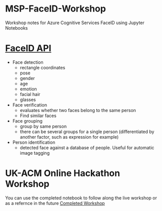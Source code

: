 # MSP-FaceID-Workshop
Workshop notes for Azure Cognitive Services FaceID using Jupyter Notebooks

# [FaceID API](https://docs.microsoft.com/en-us/azure/cognitive-services/face/quickstarts/python/)
- Face detection 
  - rectangle coordinates
  - pose
  - gender
  - age
  - emotion
  - facial hair
  - glasses
- Face verification 
  - evaluates whether two faces belong to the same person
  - Find similar faces
- Face grouping 
  - group by same person
  - there can be several groups for a single person (differentiated by another factor, such as expression for example)
- Person identification 
  - detected face against a database of people. Useful for automatic image tagging


# UK-ACM Online Hackathon Workshop
You can use the completed notebook to follow along the live workshop or as a refernce in the future 
[Completed Workshop](https://notebooks.azure.com/jachimike-onuoha-msp/projects/faceid-workshop)
